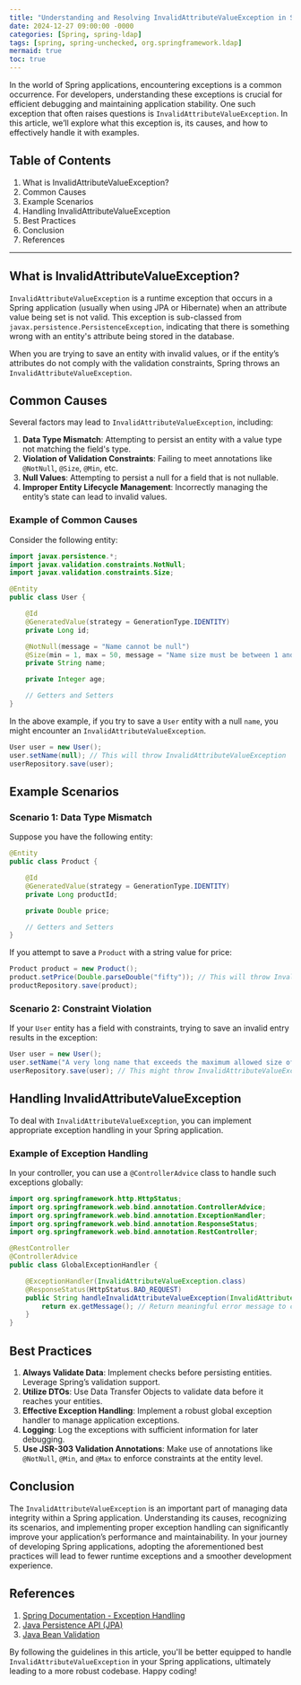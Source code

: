 ```yaml
---
title: "Understanding and Resolving InvalidAttributeValueException in Spring: A Comprehensive Guide"
date: 2024-12-27 09:00:00 -0000
categories: [Spring, spring-ldap]
tags: [spring, spring-unchecked, org.springframework.ldap]
mermaid: true
toc: true
---
```



In the world of Spring applications, encountering exceptions is a common occurrence. For developers, understanding these exceptions is crucial for efficient debugging and maintaining application stability. One such exception that often raises questions is `InvalidAttributeValueException`. In this article, we’ll explore what this exception is, its causes, and how to effectively handle it with examples.

## Table of Contents
1. What is InvalidAttributeValueException?
2. Common Causes
3. Example Scenarios
4. Handling InvalidAttributeValueException
5. Best Practices
6. Conclusion
7. References

---

## What is InvalidAttributeValueException?

`InvalidAttributeValueException` is a runtime exception that occurs in a Spring application (usually when using JPA or Hibernate) when an attribute value being set is not valid. This exception is sub-classed from `javax.persistence.PersistenceException`, indicating that there is something wrong with an entity's attribute being stored in the database.

When you are trying to save an entity with invalid values, or if the entity’s attributes do not comply with the validation constraints, Spring throws an `InvalidAttributeValueException`.

## Common Causes

Several factors may lead to `InvalidAttributeValueException`, including:

1. **Data Type Mismatch**: Attempting to persist an entity with a value type not matching the field's type.
2. **Violation of Validation Constraints**: Failing to meet annotations like `@NotNull`, `@Size`, `@Min`, etc.
3. **Null Values**: Attempting to persist a null for a field that is not nullable.
4. **Improper Entity Lifecycle Management**: Incorrectly managing the entity’s state can lead to invalid values.
  
### Example of Common Causes

Consider the following entity:

```java
import javax.persistence.*;
import javax.validation.constraints.NotNull;
import javax.validation.constraints.Size;

@Entity
public class User {

    @Id
    @GeneratedValue(strategy = GenerationType.IDENTITY)
    private Long id;

    @NotNull(message = "Name cannot be null")
    @Size(min = 1, max = 50, message = "Name size must be between 1 and 50")
    private String name;

    private Integer age;

    // Getters and Setters
}
```

In the above example, if you try to save a `User` entity with a null `name`, you might encounter an `InvalidAttributeValueException`.

```java
User user = new User();
user.setName(null); // This will throw InvalidAttributeValueException
userRepository.save(user);
```

## Example Scenarios

### Scenario 1: Data Type Mismatch

Suppose you have the following entity:

```java
@Entity
public class Product {

    @Id
    @GeneratedValue(strategy = GenerationType.IDENTITY)
    private Long productId;

    private Double price;

    // Getters and Setters
}
```

If you attempt to save a `Product` with a string value for price:

```java
Product product = new Product();
product.setPrice(Double.parseDouble("fifty")); // This will throw InvalidAttributeValueException
productRepository.save(product);
```

### Scenario 2: Constraint Violation

If your `User` entity has a field with constraints, trying to save an invalid entry results in the exception:

```java
User user = new User();
user.setName("A very long name that exceeds the maximum allowed size of fifty characters"); // Exceeding size
userRepository.save(user); // This might throw InvalidAttributeValueException
```

## Handling InvalidAttributeValueException

To deal with `InvalidAttributeValueException`, you can implement appropriate exception handling in your Spring application.

### Example of Exception Handling

In your controller, you can use a `@ControllerAdvice` class to handle such exceptions globally:

```java
import org.springframework.http.HttpStatus;
import org.springframework.web.bind.annotation.ControllerAdvice;
import org.springframework.web.bind.annotation.ExceptionHandler;
import org.springframework.web.bind.annotation.ResponseStatus;
import org.springframework.web.bind.annotation.RestController;

@RestController
@ControllerAdvice
public class GlobalExceptionHandler {

    @ExceptionHandler(InvalidAttributeValueException.class)
    @ResponseStatus(HttpStatus.BAD_REQUEST)
    public String handleInvalidAttributeValueException(InvalidAttributeValueException ex) {
        return ex.getMessage(); // Return meaningful error message to client
    }
}
```

## Best Practices

1. **Always Validate Data**: Implement checks before persisting entities. Leverage Spring’s validation support.
2. **Utilize DTOs**: Use Data Transfer Objects to validate data before it reaches your entities.
3. **Effective Exception Handling**: Implement a robust global exception handler to manage application exceptions.
4. **Logging**: Log the exceptions with sufficient information for later debugging.
5. **Use JSR-303 Validation Annotations**: Make use of annotations like `@NotNull`, `@Min`, and `@Max` to enforce constraints at the entity level.

## Conclusion

The `InvalidAttributeValueException` is an important part of managing data integrity within a Spring application. Understanding its causes, recognizing its scenarios, and implementing proper exception handling can significantly improve your application’s performance and maintainability. In your journey of developing Spring applications, adopting the aforementioned best practices will lead to fewer runtime exceptions and a smoother development experience.

## References

1. [Spring Documentation - Exception Handling](https://docs.spring.io/spring-framework/docs/current/reference/html/web.html#mvc-exceptionhandling)
2. [Java Persistence API (JPA)](https://docs.oracle.com/javaee/7/tutorial/persistence-intro.htm)
3. [Java Bean Validation](https://beanvalidation.org/)

By following the guidelines in this article, you'll be better equipped to handle `InvalidAttributeValueException` in your Spring applications, ultimately leading to a more robust codebase. Happy coding!